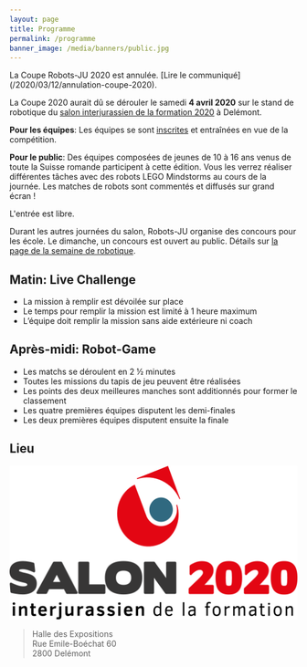 ```yaml
---
layout: page
title: Programme
permalink: /programme
banner_image: /media/banners/public.jpg
---
```


<div class="alert alert-danger" markdown="1">
La Coupe Robots-JU 2020 est annulée. [Lire le communiqué](/2020/03/12/annulation-coupe-2020).
</div>

La Coupe 2020 aurait dû se dérouler le samedi **4 avril 2020** sur le stand de robotique du [salon interjurassien de la formation 2020](https://www.salon-formation.ch/) à Delémont.

**Pour les équipes**: Les équipes se sont [inscrites](/equipes/participer) et entraînées en vue de la compétition.

**Pour le public**: Des équipes composées de jeunes de 10 à 16 ans venus de toute la Suisse romande participent à cette édition.
Vous les verrez réaliser différentes tâches avec des robots LEGO Mindstorms au cours de la journée.
Les matches de robots sont commentés et diffusés sur grand écran !

L'entrée est libre.

Durant les autres journées du salon, Robots-JU organise des concours pour les école. Le dimanche, un concours est ouvert au public.
Détails sur [la page de la semaine de robotique](https://robots-ju.ch/semaine-robotique-2020).

## Matin: Live Challenge

- La mission à remplir est dévoilée sur place
- Le temps pour remplir la mission est limité à 1 heure maximum
- L’équipe doit remplir la mission sans aide extérieure ni coach

## Après-midi: Robot-Game 

- Les matchs se déroulent en 2 ½ minutes
- Toutes les missions du tapis de jeu peuvent être réalisées
- Les points des deux meilleures manches sont additionnés pour former le classement
- Les quatre premières équipes disputent les demi-finales
- Les deux premières équipes disputent ensuite la finale

## Lieu

[![Salon interjurassien de la formation](/media/sponsors/salon-formation.svg?v=463340267b4fb50c7b200e481b62bc21)](https://www.salon-formation.ch/Infos-pratiques)

> Halle des Expositions<br>
> Rue Emile-Boéchat 60<br>
> 2800 Delémont
